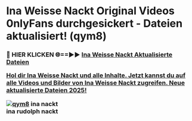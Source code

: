 # Ina Weisse Nackt Original Videos 0nlyFans durchgesickert - Dateien aktualisiert! (qym8)

<h3>🔴 HIER KLICKEN 🌐==►► <a href="https://tinyurl.com/h6vf6nb8" rel="nofollow">Ina Weisse Nackt Aktualisierte Dateien

Hol dir Ina Weisse Nackt und alle Inhalte. Jetzt kannst du auf alle Videos und Bilder von Ina Weisse Nackt zugreifen. Neue aktualisierte Dateien 2025!

[![qym8](https://i.imgur.com/sD4kR3V.gif)](https://tinyurl.com/h6vf6nb8)
ina nackt<br>
ina rudolph nackt